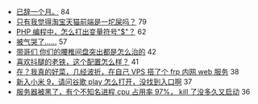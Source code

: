 - [已辞一个月。](https://www.v2ex.com/t/560484) 84
- [只有我觉得淘宝天猫前端是一坨屎吗？](https://www.v2ex.com/t/560465) 79
- [PHP 编程中，怎么打出变量符号"$"？](https://www.v2ex.com/t/560447) 62
- [被气哭了……](https://www.v2ex.com/t/560590) 57
- [带哥们 你们的腰椎间盘突出都是怎么治的](https://www.v2ex.com/t/560468) 42
- [喜欢抖腿的老铁，这个配置怎么样？](https://www.v2ex.com/t/560458) 41
- [在？我真的好菜，几经波折，在自己 VPS 搭了个 frp 内网 web 服务](https://www.v2ex.com/t/560441) 38
- [新入小米 9，请问谷歌 play 怎么打开，没找到入口啊](https://www.v2ex.com/t/560505) 37
- [服务器被黑了，有个不知名进程 cpu 占用率 97%， kill 了没多久又启动](https://www.v2ex.com/t/560438) 36